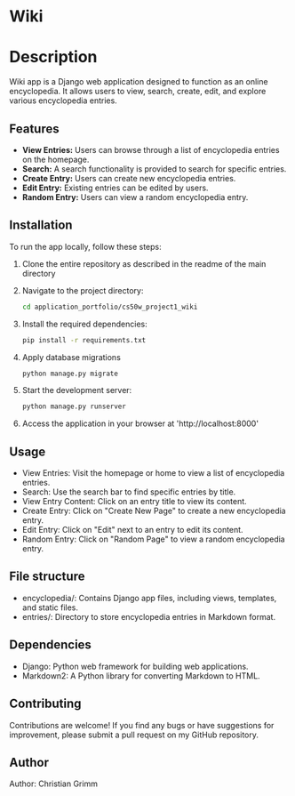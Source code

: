 # Wiki

# Description
Wiki app is a Django web application designed to function as an online encyclopedia. It allows users to view, search, create, edit, and explore various encyclopedia entries.

## Features
- **View Entries:** Users can browse through a list of encyclopedia entries on the homepage.
- **Search:** A search functionality is provided to search for specific entries.
- **Create Entry:** Users can create new encyclopedia entries.
- **Edit Entry:** Existing entries can be edited by users.
- **Random Entry:** Users can view a random encyclopedia entry.

## Installation
To run the app locally, follow these steps:

1) Clone the entire repository as described in the readme of the main directory

2) Navigate to the project directory:
   ```bash
   cd application_portfolio/cs50w_project1_wiki
   ```
3) Install the required dependencies:
   ```bash
   pip install -r requirements.txt
   ```
4) Apply database migrations
   ```bash
   python manage.py migrate
   ```
5) Start the development server:
   ```bash
   python manage.py runserver
   ```
6) Access the application in your browser at 'http://localhost:8000'

## Usage
* View Entries: Visit the homepage or home to view a list of encyclopedia entries.
* Search: Use the search bar to find specific entries by title.
* View Entry Content: Click on an entry title to view its content.
* Create Entry: Click on "Create New Page" to create a new encyclopedia entry.
* Edit Entry: Click on "Edit" next to an entry to edit its content.
* Random Entry: Click on "Random Page" to view a random encyclopedia entry.

## File structure
* encyclopedia/: Contains Django app files, including views, templates, and static files.
* entries/: Directory to store encyclopedia entries in Markdown format.

## Dependencies
* Django: Python web framework for building web applications.
* Markdown2: A Python library for converting Markdown to HTML.

## Contributing
Contributions are welcome! If you find any bugs or have suggestions for improvement, please submit a pull request on my GitHub repository.

## Author
Author: Christian Grimm

